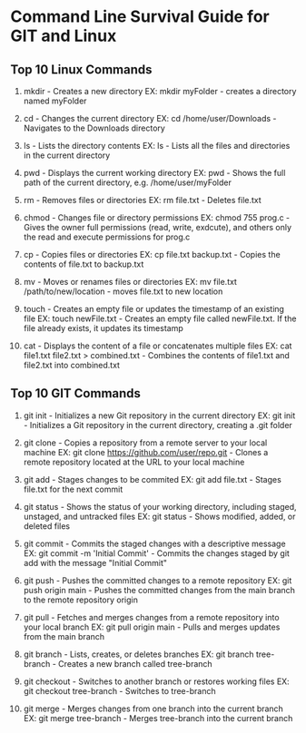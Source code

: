 # Command Line Survival Guide for GIT and Linux

## Top 10 Linux Commands

1. mkdir - Creates a new directory
EX: mkdir myFolder -  creates a directory named myFolder

2. cd - Changes the current directory
EX: cd /home/user/Downloads - Navigates to the Downloads directory

3. ls - Lists the directory contents
EX: ls - Lists all the files and directories in the current directory

4. pwd - Displays the current working directory
EX: pwd - Shows the full path of the current directory, e.g. /home/user/myFolder

5. rm - Removes files or directories
EX: rm file.txt - Deletes file.txt

6. chmod - Changes file or directory permissions
EX: chmod 755 prog.c - Gives the owner full permissions (read, write, exdcute), and others only the read and execute permissions for prog.c

7. cp - Copies files or directories
EX: cp file.txt backup.txt - Copies the contents of file.txt to backup.txt

8. mv - Moves or renames files or directories
EX: mv file.txt /path/to/new/location - moves file.txt to new location

9. touch - Creates an empty file or updates the timestamp of an existing file
EX: touch newFile.txt - Creates an empty file called newFile.txt. If the file already exists, it updates its timestamp

10. cat - Displays the content of a file or concatenates multiple files
EX: cat file1.txt file2.txt > combined.txt - Combines the contents of file1.txt and file2.txt into combined.txt

## Top 10 GIT Commands

1. git init - Initializes a new Git repository in the current directory
EX: git init - Initializes a Git repository in the current directory, creating a .git folder

2. git clone - Copies a repository from a remote server to your local machine
EX: git clone https://github.com/user/repo.git - Clones a remote repository located at the URL to your local machine

3. git add - Stages changes to be commited
EX: git add file.txt - Stages file.txt for the next commit

4. git status - Shows the status of your working directory, including staged, unstaged, and untracked files
EX: git status - Shows modified, added, or deleted files

5. git commit - Commits the staged changes with a descriptive message
EX: git commit -m 'Initial Commit' - Commits the changes staged by git add with the message "Initial Commit"

6. git push - Pushes the committed changes to a remote repository
EX: git push origin main - Pushes the committed changes from the main branch to the remote repository origin

7. git pull - Fetches and merges changes from a remote repository into your local branch
EX: git pull origin main - Pulls and merges updates from the main branch

8. git branch - Lists, creates, or deletes branches
EX: git branch tree-branch - Creates a new branch called tree-branch

9. git checkout - Switches to another branch or restores working files
EX: git checkout tree-branch - Switches to tree-branch

10. git merge - Merges changes from one branch into the current branch
EX: git merge tree-branch - Merges tree-branch into the current branch
